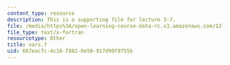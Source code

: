 ```yaml
---
content_type: resource
description: This is a supporting file for lecture 3-7.
file: /media/https%3A/open-learning-course-data-rc.s3.amazonaws.com/12-010-computational-methods-of-scientific-programming-fall-2011/667eacfc4c16f8820e50917d90f9755b_vars.f
file_type: text/x-fortran
resourcetype: Other
title: vars.f
uid: 667eacfc-4c16-f882-0e50-917d90f9755b
---
```

